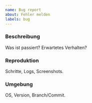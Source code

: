 ```yaml
---
name: Bug report
about: Fehler melden
labels: bug
---
```


### Beschreibung

Was ist passiert? Erwartetes Verhalten?

### Reproduktion
Schritte, Logs, Screenshots.

### Umgebung
OS, Version, Branch/Commit.